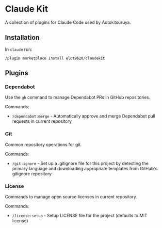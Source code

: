 Claude Kit
===

A collection of plugins for Claude Code used by Aotokitsuruya.

## Installation

In `claude` run:

```
/plugin marketplace install elct9620/claudekit
```

## Plugins

### Dependabot

Use the `gh` command to manage Dependabot PRs in GitHub repositories.

Commands:
- `/dependabot:merge` - Automatically approve and merge Dependabot pull requests in current repository

### Git

Common repository operations for git.

Commands:
- `/git:ignore` - Set up a .gitignore file for this project by detecting the primary language and downloading appropriate templates from GitHub's gitignore repository

### License

Commands to manage open source licenses in current repository.

Commands:
- `/license:setup` - Setup LICENSE file for the project (defaults to MIT license)
